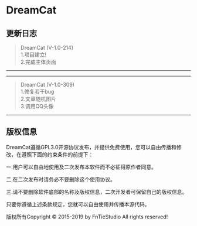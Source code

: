 # DreamCat
>

**更新日志**
----
>DreamCat (V-1.0-214) 
<br/>1.项目建立!
<br/>2.完成主体页面
----
----
>DreamCat (V-1.0-309) 
<br/>1.修复若干bug
<br/>2.文章随机图片
<br/>3.调用QQ头像
----

## 版权信息
  DreamCat遵循GPL3.0开源协议发布，并提供免费使用，您可以自由传播和修改，在遵照下面的约束条件的前提下：

一.用户可以自由地使用及二次发布本软件而不必征得原作者同意。

二.在二次发布时请务必不要删除这个使用协议。

三.请不要删除软件底部的名称及版权信息，二次开发者可保留自己的版权信息。

只要你遵循上述条款规定，您就可以自由使用并传播本源代码。

版权所有Copyright © 2015-2019 by FnTieStudio All rights reserved!
